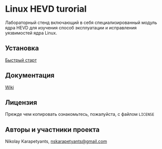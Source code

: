 # Linux HEVD  turorial

Лабораторный стенд включающий в себя специализированный модуль ядра HEVD для изучения способ эксплуатации и исправления уязвимостей ядра Linux.

## Установка

[Быстрый старт](https://nskarapetyants.gitbook.io/linux-hevd-tutorial/laboratornyi-stend/rukovodstvo-po-ustanovke-i-nastroike) 

## Документация

[Wiki ](https://nskarapetyants.gitbook.io/linux-hevd-tutorial/)

## Лицензия 

Прежде чем копировать ознакомьтесь, пожалуйста, с файлом `LICENSE`

## Авторы и участники проекта

Nikolay Karapetyants, nskarapetyants@gmail.com 
